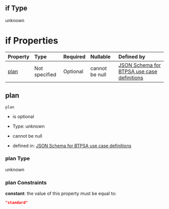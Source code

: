 ## if Type

unknown

# if Properties

| Property      | Type          | Required | Nullable       | Defined by                                                                                                                                                                                                                                  |
| :------------ | :------------ | :------- | :------------- | :------------------------------------------------------------------------------------------------------------------------------------------------------------------------------------------------------------------------------------------ |
| [plan](#plan) | Not specified | Optional | cannot be null | [JSON Schema for BTPSA use case definitions](btpsa-usecase-properties-services-items-allof-2-then-allof-27-then-allof-1-if-properties-plan.md "undefined#/properties/services/items/allOf/2/then/allOf/27/then/allOf/1/if/properties/plan") |

## plan



`plan`

*   is optional

*   Type: unknown

*   cannot be null

*   defined in: [JSON Schema for BTPSA use case definitions](btpsa-usecase-properties-services-items-allof-2-then-allof-27-then-allof-1-if-properties-plan.md "undefined#/properties/services/items/allOf/2/then/allOf/27/then/allOf/1/if/properties/plan")

### plan Type

unknown

### plan Constraints

**constant**: the value of this property must be equal to:

```json
"standard"
```
